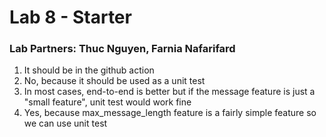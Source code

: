 # Lab 8 - Starter

### Lab Partners: Thuc Nguyen, Farnia Nafarifard

1. It should be in the github action
2. No, because it should be used as a unit test 
3. In most cases, end-to-end is better but if the message feature is just a "small feature", unit test would work fine
4. Yes, because max_message_length feature is a fairly simple feature so we can use unit test
